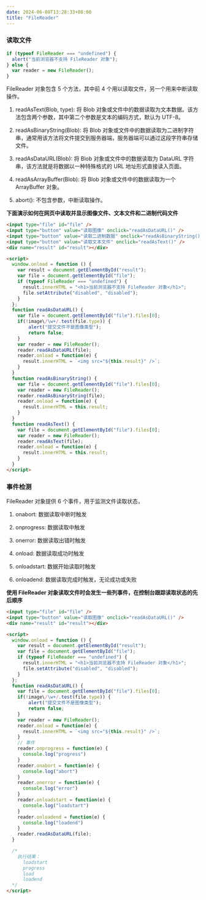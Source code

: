 ```yaml
---
date: 2024-06-08T13:28:33+08:00
title: "FileReader"
---
```


### 读取文件

```js
if (typeof FileReader === "undefined") {
  alert("当前浏览器不支持 FileReader 对象");
} else {
  var reader = new FileReader();
}
```

FileReader 对象包含 5 个方法，其中前 4 个用以读取文件，另一个用来中断读取操作。

1. readAsText(Blob, type): 将 Blob 对象或文件中的数据读取为文本数据。该方法包含两个参数，其中第二个参数是文本的编码方式，默认为 UTF-8。
    
2. readAsBinaryString(Blob): 将 Blob 对象或文件中的数据读取为二进制字符串，通常用该方法将文件提交到服务器端，服务器端可以通过这段字符串存储文件。
    
3. readAsDataURL(Blob): 将 Blob 对象或文件中的数据读取为 DataURL 字符串，该方法就是将数据以一种特殊格式的 URL 地址形式直接读入页面。
    
4. readAsArrayBuffer(Blob): 将 Blob 对象或文件中的数据读取为一个 ArrayBuffer 对象。
    
5. abort(): 不包含参数，中断读取操作。
    

**下面演示如何在网页中读取并显示图像文件、文本文件和二进制代码文件**

```html
<input type="file" id="file" />
<input type="button" value="读取图像" onclick="readAsDataURL()" />
<input type="button" value="读取二进制数据" onclick="readAsBinaryString()" />
<input type="button" value="读取文本文件" onclick="readAsText()" />
<div name="result" id="result"></div>

<script>
  window.onload = function () {
    var result = document.getElementById("result");
    var file = document.getElementById("file");
    if (typeof FileReader === "undefined") {
      result.innerHTML = "<h1>当前浏览器不支持 FileReader 对象</h1>";
      file.setAttribute("disabled", "disabled");
    }
  };
  function readAsDataURL() {
    var file = document.getElementById("file").files[0];
    if(!image\/\w+/.test(file.type)) {
        alert("提交文件不是图像类型");
        return false;
    }
    var reader = new FileReader();
    reader.readAsDataURL(file);
    reader.onload = function(e) {
      result.innerHTML = `<img src="${this.result}" />`;
    }
  }
  function readAsBinaryString() {
    var file = document.getElementById("file").files[0];
    var reader = new FileReader();
    reader.readAsBinaryString(file);
    reader.onload = function(e) {
      result.innerHTML = this.result;
    }
  }
  function readAsText() {
    var file = document.getElementById("file").files[0];
    var reader = new FileReader();
    reader.readAsText(file);
    reader.onload = function(e) {
      result.innerHTML = this.result;
    }
  }
</script>
```

### 事件检测

FileReader 对象提供 6 个事件，用于监测文件读取状态，

1. onabort: 数据读取中断时触发
    
2. onprogress: 数据读取中触发
    
3. onerror: 数据读取出错时触发
    
4. onload: 数据读取成功时触发
    
5. onloadstart: 数据开始读取时触发
    
6. onloadend: 数据读取完成时触发，无论成功或失败
    

**使用 FileReader 对象读取文件时会发生一些列事件，在控制台跟踪读取状态的先后顺序**

```html
<input type="file" id="file" />
<input type="button" value="读取图像" onclick="readAsDataURL()" />
<div name="result" id="result"></div>

<script>
  window.onload = function () {
    var result = document.getElementById("result");
    var file = document.getElementById("file");
    if (typeof FileReader === "undefined") {
      result.innerHTML = "<h1>当前浏览器不支持 FileReader 对象</h1>";
      file.setAttribute("disabled", "disabled");
    }
  };
  function readAsDataURL() {
    var file = document.getElementById("file").files[0];
    if(!image\/\w+/.test(file.type)) {
        alert("提交文件不是图像类型");
        return false;
    }
    var reader = new FileReader();
    reader.onload = function(e) {
      result.innerHTML = `<img src="${this.result}" />`;
    }
    // 事件
    reader.onprogress = function(e) {
      console.log("progress")
    }
    reader.onabort = function(e) {
      console.log("abort")
    }
    reader.onerror = function(e) {
      console.log("error")
    }
    reader.onloadstart = function(e) {
      console.log("loadstart")
    }
    reader.onloadend = function(e) {
      console.log("loadend")
    }
    reader.readAsDataURL(file);
  }

  /*
    执行结果：
      loadstart
      progress
      load
      loadend
  */
</script>
```